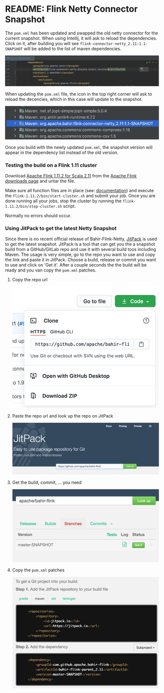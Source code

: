 # README: Flink Netty Connector Snapshot

The `pom.xml` has been updated and swapped the old netty connector for the current snapshot. When using Intellij, it will ask to reload the dependencies. Click on it, after building you will see `flink-connector-netty_2.11:1.1-SNAPSHOT` will be added to the list of maven dependencies.

![](img/reload_dependencies.png)

When updating the `pom.xml` file, the icon in the top right corner will ask to reload the decencies, which in this case will update to the snapshot.

![](img/dependencies.png)

Once you build with the newly updated `pom.xml`, the snapshot version will appear in the dependency list instead of the old version.

### Testing the build on a Flink 1.11 cluster

Download [Apache Flink 1.11.2 for Scala 2.11](https://www.apache.org/dyn/closer.lua/flink/flink-1.11.2/flink-1.11.2-bin-scala_2.11.tgz) from the [Apache Flink downloads page](https://flink.apache.org/downloads.html) and untar the file.

Make sure all function files are in place (see: [documentation](https://gitlab.ilabt.imec.be/rml/proc/rml-streamer/-/blob/development/documentation/README_Functions.md)) and execute the `flink-1.11.2/bin/start-cluster.sh`  and submit your job. Once you are done running all your jobs, stop the cluster by running the `flink-1.11.2/bin/stop-cluster.sh` script.

Normally no errors should occur.

### Using JitPack to get the latest Netty Snapshot

Since there is no recent official release of Bahir-Flink-Netty, [JitPack](https://jitpack.io/) is used to get the latest snapshot. JitPack is a tool that can get you the a snapshot build from a GitHub/GitLab repo and use it with several build toos including Maven. The usage is very simple, go to the repo you want to use and copy the link and paste it in JitPack. Choose a build, release or commit you want to use and click on 'Get it'. After a couple seconds the the build will be ready and you van copy the `pom.xml` patches.

1. Copy the repo url

   ![Step 1: copy the repo link](img/copy_repo_link.png)

2. Paste the repo url and look up the repo on JitPack

   ![Step 2: look up repo on JitPack](img/paste_repo_link.png)

3. Get the build, commit, ... you need

   ![Step 3: get desired version](img/get_build.png)

4. Copy the `pom.xml` patches

   ![Step 4: copy patches](img/copy_patch.png)

